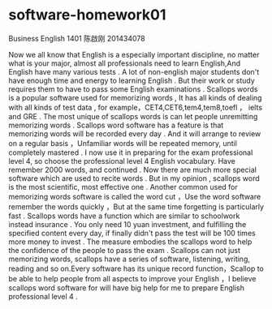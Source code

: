 # software-homework01
Business English 1401 陈啟刚 201434078

 Now we all know that English is a especially important discipline, no matter what is your major, almost all professionals need to learn English,And English have many various tests . A lot of non-english major students don't have enough time and energy to learning English . But their work or study requires them to have to pass some English examinations .
 Scallops words is a popular software used for memorizing words , It has all kinds of dealing with all kinds of test data , for example，CET4,CET6,tem4,tem8,toefl ， ielts and GRE . The most unique of scallops words is can let people unremitting memorizing words . Scallops word software has a feature is that memorizing words will be recorded every day . And it will arrange to review on a regular basis ，Unfamiliar words will be repeated memory, until completely mastered . I now use it in preparing for the exam professional level 4, so choose the professional level 4 English vocabulary. Have remember 2000 words, and continued . 
Now there are much more special software which are used to recite words .
But in my opinion , scallops word is the most scientific, most effective one . Another common used for memorizing words software is called the word cut ，Use the word software remember the words quickly ，But at the same time forgetting is particularly fast .
 Scallops words have a function which are similar to schoolwork instead insurance . You only need 10 yuan investment, and fulfilling the specified content every day, if finally didn't pass the test will be 100 times more money to invest . The measure embodies the scallops word to help the confidence of the people to pass the exam . 
Scallops can not just memorizing words, scallops have a series of software, listening, writing, reading and so on.Every software has its unique record function，Scallop to be able to help people from all aspects to improve your English ，I believe scallops word software for will have big help for me to prepare English professional level 4 .
